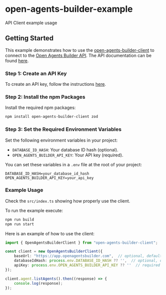 # open-agents-builder-example
API Client example usage
## Getting Started

This example demonstrates how to use the [open-agents-builder-client](https://github.com/CatchTheTornado/open-agents-builder-client) to connect to the [Open Agents Builder API](https://github.com/CatchTheTornado/open-agents-builder). The API documentation can be found [here](https://docs.openagentsbuilder.com/).

### Step 1: Create an API Key

To create an API key, follow the instructions [here](https://docs.openagentsbuilder.com/api/0-creating-api-key/).

### Step 2: Install the npm Packages

Install the required npm packages:

```sh
npm install open-agents-builder-client zod
```

### Step 3: Set the Required Environment Variables

Set the following environment variables in your project:

- `DATABASE_ID_HASH`: Your database ID hash (optional).
- `OPEN_AGENTS_BUILDER_API_KEY`: Your API key (required).

You can set these variables in a `.env` file at the root of your project:

```env
DATABASE_ID_HASH=your_database_id_hash
OPEN_AGENTS_BUILDER_API_KEY=your_api_key
```

### Example Usage

Check the `src/index.ts` showing how properly use the client.

To run the example execute:

```sh
npm run build
npm run start
```

Here is an example of how to use the client:


```ts
import { OpenAgentsBuilderClient } from "open-agents-builder-client";

const client = new OpenAgentsBuilderClient({
    baseUrl: "https://app.openagentsbuilder.com",  // optional, defaults to this if omitted
    databaseIdHash: process.env.DATABASE_ID_HASH ?? '',  // optional, defaults to this if omitted
    apiKey: process.env.OPEN_AGENTS_BUILDER_API_KEY ?? ''  // required
});

client.agent.listAgents().then((response) => {
    console.log(response);
});
```